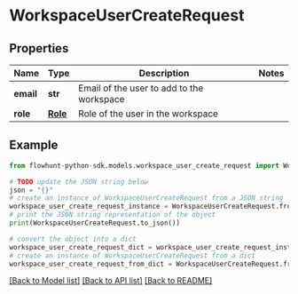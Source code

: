 # WorkspaceUserCreateRequest


## Properties

Name | Type | Description | Notes
------------ | ------------- | ------------- | -------------
**email** | **str** | Email of the user to add to the workspace | 
**role** | [**Role**](Role.md) | Role of the user in the workspace | 

## Example

```python
from flowhunt-python-sdk.models.workspace_user_create_request import WorkspaceUserCreateRequest

# TODO update the JSON string below
json = "{}"
# create an instance of WorkspaceUserCreateRequest from a JSON string
workspace_user_create_request_instance = WorkspaceUserCreateRequest.from_json(json)
# print the JSON string representation of the object
print(WorkspaceUserCreateRequest.to_json())

# convert the object into a dict
workspace_user_create_request_dict = workspace_user_create_request_instance.to_dict()
# create an instance of WorkspaceUserCreateRequest from a dict
workspace_user_create_request_from_dict = WorkspaceUserCreateRequest.from_dict(workspace_user_create_request_dict)
```
[[Back to Model list]](../README.md#documentation-for-models) [[Back to API list]](../README.md#documentation-for-api-endpoints) [[Back to README]](../README.md)


